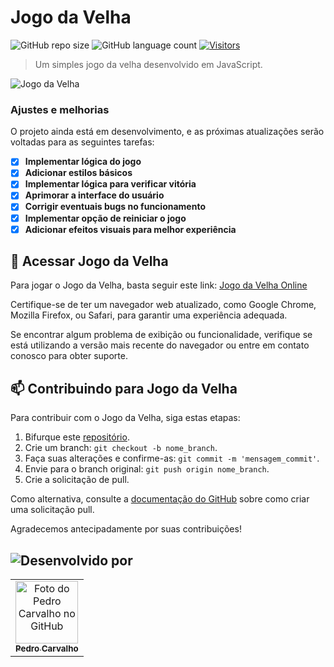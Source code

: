 # Jogo da Velha
![GitHub repo size](https://img.shields.io/github/repo-size/pedrocarvh/jogo-da-velha?style=for-the-badge&label=Repo+Size&width=100)
![GitHub language count](https://img.shields.io/github/languages/count/pedrocarvh/jogo-da-velha?style=for-the-badge&label=Language+Count&width=100)
[![Visitors](https://api.visitorbadge.io/api/visitors?path=https%3A%2F%2Fgithub.com%2Fpedrocarvh%2Fjogo-da-velha&countColor=%23007ec6&labelStyle=upper)](https://visitorbadge.io/status?path=https%3A%2F%2Fgithub.com%2Fpedrocarvh%2Fjogo-da-velha)

> Um simples jogo da velha desenvolvido em JavaScript.

![Jogo da Velha](https://github.com/pedrocarvh/jogo-da-velha/jogodavelha.png)

### Ajustes e melhorias

O projeto ainda está em desenvolvimento, e as próximas atualizações serão voltadas para as seguintes tarefas:

- [x]  **Implementar lógica do jogo**
- [x]  **Adicionar estilos básicos**
- [x]  **Implementar lógica para verificar vitória**
- [x]  **Aprimorar a interface do usuário**
- [x]  **Corrigir eventuais bugs no funcionamento**
- [x]  **Implementar opção de reiniciar o jogo**
- [x]  **Adicionar efeitos visuais para melhor experiência**

## 🚀 Acessar Jogo da Velha

Para jogar o Jogo da Velha, basta seguir este link: [Jogo da Velha Online](https://pedrocarvh-jogo-da-velha.netlify.app/)

Certifique-se de ter um navegador web atualizado, como Google Chrome, Mozilla Firefox, ou Safari, para garantir uma experiência adequada.

Se encontrar algum problema de exibição ou funcionalidade, verifique se está utilizando a versão mais recente do navegador ou entre em contato conosco para obter suporte.

## 📫 Contribuindo para Jogo da Velha

Para contribuir com o Jogo da Velha, siga estas etapas:

1. Bifurque este [repositório](https://github.com/pedrocarvh/jogo-da-velha).
2. Crie um branch: `git checkout -b nome_branch`.
3. Faça suas alterações e confirme-as: `git commit -m 'mensagem_commit'`.
4. Envie para o branch original: `git push origin nome_branch`.
5. Crie a solicitação de pull.

Como alternativa, consulte a [documentação do GitHub](https://docs.github.com/pt/free-pro-team@latest/github/collaborating-with-issues-and-pull-requests/about-pull-requests) sobre como criar uma solicitação pull.

Agradecemos antecipadamente por suas contribuições!

## ![Desenvolvido por](https://img.shields.io/badge/Desenvolvido%20por-Pedro%20Carvalho-brightgreen?style=for-the-badge)

<table>
  <tr>
    <td align="center">
      <a href="https://github.com/pedrocarvh" title="Perfil do Pedro Carvalho no GitHub">
        <img src="https://avatars.githubusercontent.com/u/74374314" width="100px;" alt="Foto do Pedro Carvalho no GitHub"/><br>
        <sub>
          <b>Pedro Carvalho</b>
        </sub>
      </a>
    </td>
  </tr>
</table>
